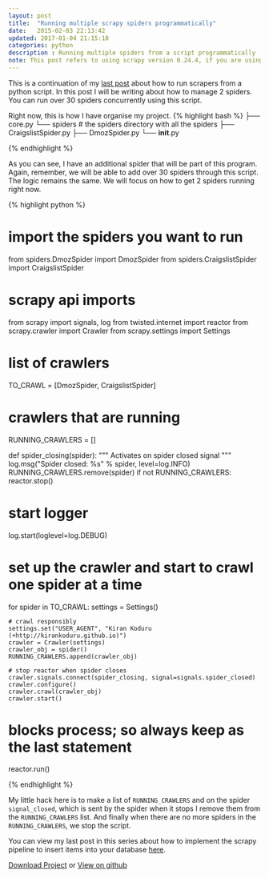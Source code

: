 ```yaml
---
layout: post
title:  "Running multiple scrapy spiders programmatically"
date:   2015-02-03 22:13:42
updated: 2017-01-04 21:15:10
categories: python
description : Running multiple spiders from a script programmatically
note: This post refers to using scrapy version 0.24.4, if you are using a different version of scrapy then refer <a href="https://doc.scrapy.org/en/latest/topics/practices.html#running-multiple-spiders-in-the-same-process">scrapy docs</a> for more info. Also this blog post series received a lot of attention so I created a pip package to make it easy to run your scrapy spiders. Please check the project on <a href="http://github.com/kirankoduru/arachne">github</a>.
---
```

This is a continuation of my [last post](http://kirankoduru.github.io/python/running-scrapy-programmatically.html) about how to run scrapers from a python script. In this post I will be writing about how to manage 2 spiders. You can run over 30 spiders concurrently using this script.

Right now, this is how I have organise my project.
{% highlight bash %}
├── core.py
└── spiders # the spiders directory with all the spiders
    ├── CraigslistSpider.py
    ├── DmozSpider.py
    └── __init__.py

{% endhighlight %} 

As you can see, I have an additional spider that will be part of this program. Again, remember, we will be able to add over 30 spiders through this script. The logic remains the same. We will focus on how to get 2 spiders running right now.

{% highlight python %}
# import the spiders you want to run
from spiders.DmozSpider import DmozSpider
from spiders.CraigslistSpider import CraigslistSpider

# scrapy api imports
from scrapy import signals, log
from twisted.internet import reactor
from scrapy.crawler import Crawler
from scrapy.settings import Settings


# list of crawlers
TO_CRAWL = [DmozSpider, CraigslistSpider]

# crawlers that are running 
RUNNING_CRAWLERS = []

def spider_closing(spider):
    """
    Activates on spider closed signal
    """
    log.msg("Spider closed: %s" % spider, level=log.INFO)
    RUNNING_CRAWLERS.remove(spider)
    if not RUNNING_CRAWLERS:
        reactor.stop()

# start logger
log.start(loglevel=log.DEBUG)

# set up the crawler and start to crawl one spider at a time
for spider in TO_CRAWL:
    settings = Settings()

    # crawl responsibly
    settings.set("USER_AGENT", "Kiran Koduru (+http://kirankoduru.github.io)")
    crawler = Crawler(settings)
    crawler_obj = spider()
    RUNNING_CRAWLERS.append(crawler_obj)

    # stop reactor when spider closes
    crawler.signals.connect(spider_closing, signal=signals.spider_closed)
    crawler.configure()
    crawler.crawl(crawler_obj)
    crawler.start()

# blocks process; so always keep as the last statement
reactor.run()

{% endhighlight %}

My little hack here is to make a list of `RUNNING_CRAWLERS` and on the spider `signal_closed`, which is sent by the spider when it stops I remove them from the `RUNNING_CRAWLERS` list. And finally when there are no more spiders in the `RUNNING_CRAWLERS`, we stop the script.

You can view my last post in this series about how to implement the scrapy pipeline to insert items into your database [here](http://kirankoduru.github.io/python/sqlalchemy-pipeline-scrapy.html).

[Download Project](https://github.com/kirankoduru/scrapy-programmatically/archive/487311b2e48a5c4e712237f61e9a97ff1540ddb2.zip) or [View on github](https://github.com/kirankoduru/scrapy-programmatically/tree/487311b2e48a5c4e712237f61e9a97ff1540ddb2)

